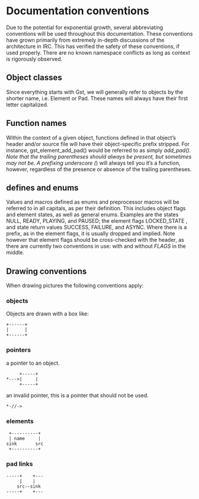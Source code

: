 # Documentation conventions

Due to the potential for exponential growth, several abbreviating
conventions will be used throughout this documentation. These
conventions have grown primarily from extremely in-depth discussions of
the architecture in IRC. This has verified the safety of these
conventions, if used properly. There are no known namespace conflicts as
long as context is rigorously observed.

## Object classes

Since everything starts with Gst, we will generally refer to objects by
the shorter name, i.e. Element or Pad. These names will always have
their first letter capitalized.

## Function names

Within the context of a given object, functions defined in that object’s
header and/or source file will have their object-specific prefix
stripped. For instance, gst\_element\_add\_pad() would be referred to as
simply *add\_pad(). Note that the trailing parentheses should always be
present, but sometimes may not be. A prefixing underscore (*) will
always tell you it’s a function, however, regardless of the presence or
absence of the trailing parentheses.

## defines and enums

Values and macros defined as enums and preprocessor macros will be
referred to in all capitals, as per their definition. This includes
object flags and element states, as well as general enums. Examples are
the states NULL, READY, PLAYING, and PAUSED; the element flags
LOCKED\_STATE , and state return values SUCCESS, FAILURE, and ASYNC.
Where there is a prefix, as in the element flags, it is usually dropped
and implied. Note however that element flags should be cross-checked
with the header, as there are currently two conventions in use: with and
without *FLAGS* in the middle.

## Drawing conventions

When drawing pictures the following conventions apply:

### objects

Objects are drawn with a box like:

```
+------+
|      |
+------+
```

### pointers

a pointer to an object.

```
     +-----+
*--->|     |
     +-----+
```

an invalid pointer, this is a pointer that should not be used.

```
*-//->
```

### elements

```
 +----------+
 | name     |
sink       src
 +----------+
```

### pad links

```
-----+    +---
     |    |
    src--sink
-----+    +---
```
